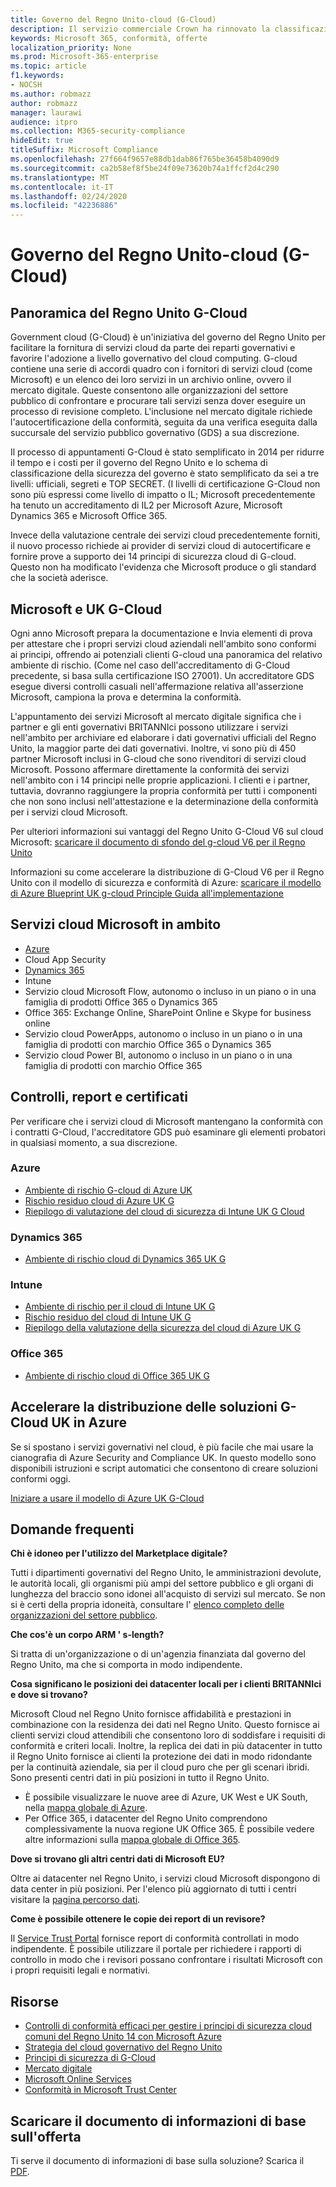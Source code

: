 ```yaml
---
title: Governo del Regno Unito-cloud (G-Cloud)
description: Il servizio commerciale Crown ha rinnovato la classificazione dei servizi cloud Microsoft nel cloud governativo v. 6.
keywords: Microsoft 365, conformità, offerte
localization_priority: None
ms.prod: Microsoft-365-enterprise
ms.topic: article
f1.keywords:
- NOCSH
ms.author: robmazz
author: robmazz
manager: laurawi
audience: itpro
ms.collection: M365-security-compliance
hideEdit: true
titleSuffix: Microsoft Compliance
ms.openlocfilehash: 27f664f9657e88db1dab86f765be36458b4090d9
ms.sourcegitcommit: ca2b58ef8f5be24f09e73620b74a1ffcf2d4c290
ms.translationtype: MT
ms.contentlocale: it-IT
ms.lasthandoff: 02/24/2020
ms.locfileid: "42236886"
---
```

# <a name="united-kingdom-government-cloud-g-cloud"></a>Governo del Regno Unito-cloud (G-Cloud)

## <a name="uk-g-cloud-overview"></a>Panoramica del Regno Unito G-Cloud

Government cloud (G-Cloud) è un'iniziativa del governo del Regno Unito per facilitare la fornitura di servizi cloud da parte dei reparti governativi e favorire l'adozione a livello governativo del cloud computing. G-cloud contiene una serie di accordi quadro con i fornitori di servizi cloud (come Microsoft) e un elenco dei loro servizi in un archivio online, ovvero il mercato digitale. Queste consentono alle organizzazioni del settore pubblico di confrontare e procurare tali servizi senza dover eseguire un processo di revisione completo. L'inclusione nel mercato digitale richiede l'autocertificazione della conformità, seguita da una verifica eseguita dalla succursale del servizio pubblico governativo (GDS) a sua discrezione.

Il processo di appuntamenti G-Cloud è stato semplificato in 2014 per ridurre il tempo e i costi per il governo del Regno Unito e lo schema di classificazione della sicurezza del governo è stato semplificato da sei a tre livelli: ufficiali, segreti e TOP SECRET. (I livelli di certificazione G-Cloud non sono più espressi come livello di impatto o IL; Microsoft precedentemente ha tenuto un accreditamento di IL2 per Microsoft Azure, Microsoft Dynamics 365 e Microsoft Office 365.

Invece della valutazione centrale dei servizi cloud precedentemente forniti, il nuovo processo richiede ai provider di servizi cloud di autocertificare e fornire prove a supporto dei 14 principi di sicurezza cloud di G-cloud. Questo non ha modificato l'evidenza che Microsoft produce o gli standard che la società aderisce.

## <a name="microsoft-and-uk-g-cloud"></a>Microsoft e UK G-Cloud

Ogni anno Microsoft prepara la documentazione e Invia elementi di prova per attestare che i propri servizi cloud aziendali nell'ambito sono conformi ai principi, offrendo ai potenziali clienti G-cloud una panoramica del relativo ambiente di rischio. (Come nel caso dell'accreditamento di G-Cloud precedente, si basa sulla certificazione ISO 27001). Un accreditatore GDS esegue diversi controlli casuali nell'affermazione relativa all'asserzione Microsoft, campiona la prova e determina la conformità.

L'appuntamento dei servizi Microsoft al mercato digitale significa che i partner e gli enti governativi BRITANNIci possono utilizzare i servizi nell'ambito per archiviare ed elaborare i dati governativi ufficiali del Regno Unito, la maggior parte dei dati governativi. Inoltre, vi sono più di 450 partner Microsoft inclusi in G-cloud che sono rivenditori di servizi cloud Microsoft. Possono affermare direttamente la conformità dei servizi nell'ambito con i 14 principi nelle proprie applicazioni. I clienti e i partner, tuttavia, dovranno raggiungere la propria conformità per tutti i componenti che non sono inclusi nell'attestazione e la determinazione della conformità per i servizi cloud Microsoft.

Per ulteriori informazioni sui vantaggi del Regno Unito G-Cloud V6 sul cloud Microsoft: [scaricare il documento di sfondo del g-cloud V6 per il Regno Unito](https://aka.ms/uk-g-cloud_backgrounder)

Informazioni su come accelerare la distribuzione di G-Cloud V6 per il Regno Unito con il modello di sicurezza e conformità di Azure: [scaricare il modello di Azure Blueprint UK g-cloud Principle Guida all'implementazione](https://servicetrust.microsoft.com/ViewPage/Blueprint?command=Download&downloadType=Document&downloadId=c3804aba-03a7-4d21-88ad-d9bbe5314a00&docTab=fc060920-cdb8-11e7-bacf-0bf52b09d912_UK_G-Cloud_Blueprint)

## <a name="microsoft-in-scope-cloud-services"></a>Servizi cloud Microsoft in ambito

- [Azure](https://aka.ms/AzureCompliance)
- Cloud App Security
- [Dynamics 365](https://aka.ms/d365-compliance-list)
- Intune
- Servizio cloud Microsoft Flow, autonomo o incluso in un piano o in una famiglia di prodotti Office 365 o Dynamics 365
- Office 365: Exchange Online, SharePoint Online e Skype for business online
- Servizio cloud PowerApps, autonomo o incluso in un piano o in una famiglia di prodotti con marchio Office 365 o Dynamics 365
- Servizio cloud Power BI, autonomo o incluso in un piano o in una famiglia di prodotti con marchio Office 365

## <a name="audits-reports-and-certificates"></a>Controlli, report e certificati

Per verificare che i servizi cloud di Microsoft mantengano la conformità con i contratti G-Cloud, l'accreditatore GDS può esaminare gli elementi probatori in qualsiasi momento, a sua discrezione.

### <a name="azure"></a>Azure

- [Ambiente di rischio G-cloud di Azure UK](https://go.microsoft.com/fwlink/?linkid=2099702)
- [Rischio residuo cloud di Azure UK G](https://go.microsoft.com/fwlink/?linkid=2099497)
- [Riepilogo di valutazione del cloud di sicurezza di Intune UK G Cloud](https://go.microsoft.com/fwlink/?linkid=2099703)

### <a name="dynamics-365"></a>Dynamics 365

- [Ambiente di rischio cloud di Dynamics 365 UK G](https://go.microsoft.com/fwlink/?linkid=2099702)

### <a name="intune"></a>Intune

- [Ambiente di rischio per il cloud di Intune UK G](https://go.microsoft.com/fwlink/?linkid=2099702)
- [Rischio residuo del cloud di Intune UK G](https://aka.ms/IntuneUKGCloudResidualRisk)
- [Riepilogo della valutazione della sicurezza del cloud di Azure UK G](https://aka.ms/IntuneUKGCloudSecurityAssessmentSummary)

### <a name="office-365"></a>Office 365

- [Ambiente di rischio cloud di Office 365 UK G](https://go.microsoft.com/fwlink/?linkid=2099702)

## <a name="accelerate-your-deployment-of-uk-g-cloud-solutions-on-azure"></a>Accelerare la distribuzione delle soluzioni G-Cloud UK in Azure

Se si spostano i servizi governativi nel cloud, è più facile che mai usare la cianografia di Azure Security and Compliance UK. In questo modello sono disponibili istruzioni e script automatici che consentono di creare soluzioni conformi oggi.

[Iniziare a usare il modello di Azure UK G-Cloud](https://aka.ms/ukofficialblueprint)

## <a name="frequently-asked-questions"></a>Domande frequenti

**Chi è idoneo per l'utilizzo del Marketplace digitale?**

Tutti i dipartimenti governativi del Regno Unito, le amministrazioni devolute, le autorità locali, gli organismi più ampi del settore pubblico e gli organi di lunghezza del braccio sono idonei all'acquisto di servizi sul mercato. Se non si è certi della propria idoneità, consultare l' [elenco completo delle organizzazioni del settore pubblico](https://www.gov.uk/government/publications/public-sector-organisations-eligible-to-use-cloudstore).

**Che cos'è un corpo ARM ' s-length?**

Si tratta di un'organizzazione o di un'agenzia finanziata dal governo del Regno Unito, ma che si comporta in modo indipendente.

**Cosa significano le posizioni dei datacenter locali per i clienti BRITANNIci e dove si trovano?**

Microsoft Cloud nel Regno Unito fornisce affidabilità e prestazioni in combinazione con la residenza dei dati nel Regno Unito. Questo fornisce ai clienti servizi cloud attendibili che consentono loro di soddisfare i requisiti di conformità e criteri locali. Inoltre, la replica dei dati in più datacenter in tutto il Regno Unito fornisce ai clienti la protezione dei dati in modo ridondante per la continuità aziendale, sia per il cloud puro che per gli scenari ibridi. Sono presenti centri dati in più posizioni in tutto il Regno Unito.

- È possibile visualizzare le nuove aree di Azure, UK West e UK South, nella [mappa globale di Azure](https://azuredatacentermap.azurewebsites.net/).
- Per Office 365, i datacenter del Regno Unito comprendono complessivamente la nuova regione UK Office 365. È possibile vedere altre informazioni sulla [mappa globale di Office 365](https://o365datacentermap.azurewebsites.net/).

**Dove si trovano gli altri centri dati di Microsoft EU?**

Oltre ai datacenter nel Regno Unito, i servizi cloud Microsoft dispongono di data center in più posizioni. Per l'elenco più aggiornato di tutti i centri visitare la [pagina percorso dati](https://www.microsoft.com/TrustCenter/Privacy/where-your-data-is-located).

**Come è possibile ottenere le copie dei report di un revisore?**

Il [Service Trust Portal](https://support.office.com/article/Get-started-with-the-Service-Trust-Portal-for-Office-365-for-business-Azure-and-Dynamics-CRM-Online-subscriptions-f30e2353-0bd6-41ed-8347-eea1fb8d2662) fornisce report di conformità controllati in modo indipendente. È possibile utilizzare il portale per richiedere i rapporti di controllo in modo che i revisori possano confrontare i risultati Microsoft con i propri requisiti legali e normativi.

## <a name="resources"></a>Risorse

- [Controlli di conformità efficaci per gestire i principi di sicurezza cloud comuni del Regno Unito 14 con Microsoft Azure](https://aka.ms/complianceuk)
- [Strategia del cloud governativo del Regno Unito](https://aka.ms/UK_govt_cloud_strategy)
- [Principi di sicurezza di G-Cloud](https://aka.ms/UK-G-Cloud)
- [Mercato digitale](https://www.digitalmarketplace.service.gov.uk/)
- [Microsoft Online Services](https://aka.ms/Online-Services-Terms)
- [Conformità in Microsoft Trust Center](https://www.microsoft.com/trust-center/compliance/compliance-overview)

## <a name="download-the-offering-backgrounder"></a>Scaricare il documento di informazioni di base sull'offerta

Ti serve il documento di informazioni di base sulla soluzione? Scarica il [PDF](https://download.microsoft.com/download/9/E/0/9E008CC0-6783-4472-B19D-F5B6970DD73A/UK_GCloud_Compliance_Backgrounder.pdf).
